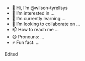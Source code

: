 - 👋 Hi, I’m @wilson-tyrellsys
- 👀 I’m interested in ...
- 🌱 I’m currently learning ...
- 💞️ I’m looking to collaborate on ...
- 📫 How to reach me ...
- 😄 Pronouns: ...
- ⚡ Fun fact: ...

<!---
wilson-tyrellsys/wilson-tyrellsys is a ✨ special ✨ repository because its `README.md` (this file) appears on your GitHub profile.
You can click the Preview link to take a look at your changes.
--->
Edited
